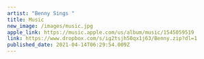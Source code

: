 ```yaml
---
artist: "Benny Sings "
title: Music
new_image: /images/music.jpg
apple_link: https://music.apple.com/us/album/music/1545059519
link: https://www.dropbox.com/s/ig2tsjh50qx1j63/Benny.zip?dl=1
published_date: 2021-04-14T06:29:54.009Z
---
```


